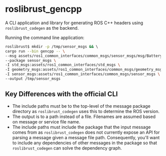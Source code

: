 # roslibrust_gencpp
A CLI application and library for generating ROS C++ headers using `roslibrust_codegen` as the backend.

Running the command line application:
```bash
roslibrust$ mkdir -p /tmp/sensor_msgs && \ 
cargo run --bin gencpp -- \
--msg assets/ros1_common_interfaces/common_msgs/sensor_msgs/msg/BatteryState.msg \
--package sensor_msgs \
-I std_msgs:assets/ros1_common_interfaces/std_msgs \
-I geometry_msgs:assets/ros1_common_interfaces/common_msgs/geometry_msgs \
-I sensor_msgs:assets/ros1_common_interfaces/common_msgs/sensor_msgs \
--output /tmp/sensor_msgs
```

## Key Differences with the official CLI
* The include paths must be to the top-level of the message package directory as `roslibrust_codegen` uses this to determine the ROS version.
* The output is to a path instead of a file. Filenames are assumed based on message or service file name.
* The include paths must include the package that the input message comes from as `roslibrust_codegen` does not currently expose an API for parsing a message given a message file path. Consequently, you'll want to include any dependencies of other messages in the package so that `roslibrust_codegen` can solve the dependency graph.